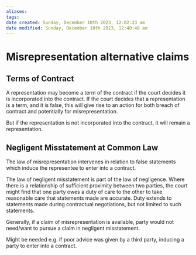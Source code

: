 ```yaml
---
aliases: 
tags: 
date created: Sunday, December 10th 2023, 12:02:23 am
date modified: Sunday, December 10th 2023, 12:40:48 am
---
```


# Misrepresentation alternative claims

## Terms of Contract

A representation may become a term of the contract if the court decides it is incorporated into the contract. If the court decides that a representation is a term, and it is false, this will give rise to an action for both breach of contract and potentially for misrepresentation.

But if the representation is not incorporated into the contract, it will remain a representation.

## Negligent Misstatement at Common Law

The law of misrepresentation intervenes in relation to false statements which induce the representee to enter into a contract.

The law of negligent misstatement is part of the law of negligence. Where there is a relationship of sufficient proximity between two parties, the court might find that one party owes a duty of care to the other to take reasonable care that statements made are accurate. Duty extends to statements made during contractual negotiations, but not limited to such statements.

Generally, if a claim of misrepresentation is available, party would not need/want to pursue a claim in negligent misstatement.

Might be needed e.g. if poor advice was given by a third party, inducing a party to enter into a contract.
